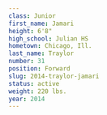 ```yaml
---
class: Junior
first_name: Jamari
height: 6'8"
high_school: Julian HS
hometown: Chicago, Ill.
last_name: Traylor
number: 31
position: Forward
slug: 2014-traylor-jamari
status: active
weight: 220 lbs.
year: 2014
---
```


